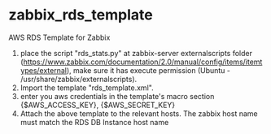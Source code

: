 zabbix_rds_template
===================

AWS RDS Template for Zabbix

1. place the script "rds_stats.py" at zabbix-server externalscripts folder (https://www.zabbix.com/documentation/2.0/manual/config/items/itemtypes/external), make sure it has execute permission (Ubuntu - /usr/share/zabbix/externalscripts). 
2. Import the template "rds_template.xml".
3. enter you aws credentials in the template's macro section   {$AWS_ACCESS_KEY},  {$AWS_SECRET_KEY} 
4. Attach the above template to the relevant hosts. The zabbix host name must match the RDS DB Instance host name
